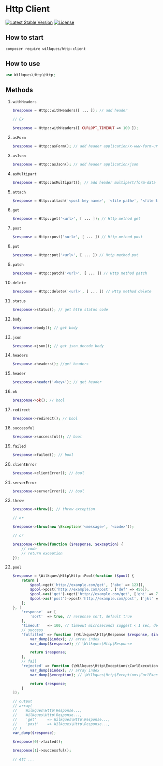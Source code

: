 # Http Client

[![Latest Stable Version](https://poser.pugx.org/wilkques/http-client/v/stable)](https://packagist.org/packages/wilkques/http-client)
[![License](https://poser.pugx.org/wilkques/http-client/license)](https://packagist.org/packages/wilkques/http-client)

## How to start

````
composer require wilkques/http-client
````
## How to use

```php
use Wilkques\Http\Http;
```

## Methods

1. `withHeaders`

    ```php
    $response = Http::withHeaders([ ... ]); // add header

    // Ex

    $response = Http::withHeaders([ CURLOPT_TIMEOUT => 100 ]);
    ```

1. `asForm`

    ```php
    $response = Http::asForm(); // add header application/x-www-form-urlencoded
    ```

1. `asJson`

    ```php
    $response = Http::asJson(); // add header application/json
    ```

1. `asMultipart`

    ```php
    $response = Http::asMultipart(); // add header multipart/form-data
    ```

1. `attach`

    ```php
    $response = Http::attach('<post key name>', '<file path>', '<file type>', '<file name>'); // add file
    ```

1. `get`

    ```php
    $response = Http::get('<url>', [ ... ]); // Http method get
    ```

1. `post`

    ```php
    $response = Http::post('<url>', [ ... ]) // Http method post
    ```

1. `put`

    ```php
    $response = Http::put('<url>', [ ... ]) // Http method put
    ```

1. `patch`

    ```php
    $response = Http::patch('<url>', [ ... ]) // Http method patch
    ```

1. `delete`

    ```php
    $response = Http::delete('<url>', [ ... ]) // Http method delete
    ```

1. `status`

    ```php
    $response->status(); // get http status code
    ```

1. `body`

    ```php
    $response->body(); // get body
    ```

1. `json`

    ```php
    $response->json(); // get json_decode body
    ```

1. `headers`

    ```php
    $response->headers(); //get headers
    ```

1. `header`

    ```php
    $response->header('<key>'); // get header
    ```

1. `ok`

    ```php
    $response->ok(); // bool
    ```

1. `redirect`

    ```php
    $response->redirect(); // bool
    ```

1. `successful`

    ```php
    $response->successful(); // bool
    ```

1. `failed`

    ```php
    $response->failed(); // bool
    ```

1. `clientError`

    ```php
    $response->clientError(); // bool
    ```

1. `serverError`

    ```php
    $response->serverError(); // bool
    ```

1. `throw`

    ```php
    $response->throw(); // throw exception
    
    // or
    
    $response->throw(new \Exception('<message>', '<code>'));

    // or

    $response->throw(function ($response, $exception) {
        // code
        // return exception
    });
    ```

1. `pool`

    ```php
    $response = \Wilkques\Http\Http::Pool(function ($pool) {
        return [
            $pool->get('http://example.com/get', ['abc' => 123]),
            $pool->post('http://example.com/post', ['def' => 456]),
            $pool->as('get')->get('http://example.com/get', ['ghi' => 789]),
            $pool->as('post')->post('http://example.com/post', ['jkl' => 012]),
        ];
    }, [
        'response'  => [
            'sort'  => true, // response sort, default true
        ],
        'timeout'   => 100, // timeout microseconds suggest < 1 sec, default 100
        // success
        'fulfilled' => function (\Wilkques\Http\Response $response, $index) {
            var_dump($index); // array index
            var_dump($response); // \Wilkques\Http\Response

            return $response;
        },
        // fail
        'rejected' => function (\Wilkques\Http\Exceptions\CurlExecutionException $exception, $index) {
            var_dump($index); // array index
            var_dump($exception); // \Wilkques\Http\Exceptions\CurlExecutionException

            return $response;
        }
    ]);

    // output
    // array(
    //    Wilkques\Http\Response...,
    //    Wilkques\Http\Response...,
    //    'get'     => Wilkques\Http\Response...,
    //    'post'    => Wilkques\Http\Response...,
    // )
    var_dump($response);

    $response[0]->failed();

    $response[1]->successful();

    // etc ...
    ```